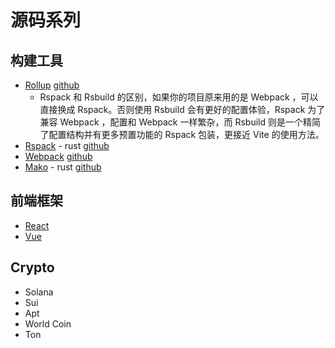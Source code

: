 # 源码系列

## 构建工具

- [Rollup](https://cn.rollupjs.org) [github](https://github.com/rollup/rollup)
  - Rspack 和 Rsbuild 的区别，如果你的项目原来用的是 Webpack ，可以直接换成 Rspack。否则使用 Rsbuild 会有更好的配置体验，Rspack 为了兼容 Webpack ，配置和 Webpack 一样繁杂，而 Rsbuild 则是一个精简了配置结构并有更多预置功能的 Rspack 包装，更接近 Vite 的使用方法。
- [Rspack](https://rspack.dev/zh/) - rust [github](https://github.com/web-infra-dev/rspack)
- [Webpack](https://www.webpackjs.com) [github](https://github.com/webpack/webpack)
- [Mako](https://makojs.dev/zh-CN/) - rust [github](https://github.com/umijs/mako)

## 前端框架

- [React]()
- [Vue]()

## Crypto

- Solana
- Sui
- Apt
- World Coin
- Ton

##
